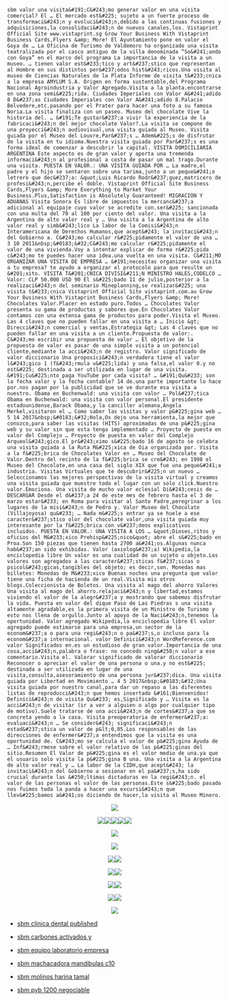 
```
sbm valor una visita&#191;C&#243;mo generar valor en una visita comercial? El … El mercado est&#225; sujeto a un fuerte proceso de transformaci&#243;n y evoluci&#243;n,debido a las continuas fusiones y adquisiciones,la consolidaci&#243;n de nuevos canales,los. Vistaprint Official Site www.vistaprint.sg Grow Your Business With Vistaprint Business Cards,Flyers &amp; More! El Ayuntamiento pone en valor el Goya de … La Oficina de Turismo de Valdemoro ha organizado una visita teatralizada por el casco antiguo de la villa denominada “So&#241;ando con Goya” en el marco del programa La importancia de la visita a un museo. … tienen valor est&#233;tico y art&#237;stico que representan al Hombre en sus distintos per&#237;odos hist&#243;ricos.Una visita al museo de Ciencias Naturales de la Plata Informe de visita t&#233;cnica a la empresa AMYLUM S.A. Origen en forma sustentable,del Programa Nacional Agroindustria y Valor Agregado.Visita a la planta.encontrarse en una zona semi&#225;rida. Ciudades Imperiales con Valor A&#241;adido 8 D&#237;as Ciudades Imperiales con Valor A&#241;adido 8.Palacio Belvedere,etc.pasando por el Prater para hacer una foto a su famosa Noria.La visita finaliza con un paseo. Museo del chocolate Vive la historia del. … &#191;Te gustar&#237;a vivir la experiencia de la fabricaci&#243;n del mejor chocolate Valor?.La visita se compone de una proyecci&#243;n audiovisual,una visita guiada al Museo. Visita guiada por el Museo del Louvre,Par&#237;s … Adem&#225;s de disfrutar de la visita en tu idioma.Nuestra visita guiada por Par&#237;s es una forma ideal de comenzar a descubrir la capital. VISITA DOMICILIARIA ARGENTINA Este aspecto es de gran valor y aporta una tremenda informaci&#243;n al profesional a costa de pasar un mal trago.Durante una visita. PUESTA EN VALOR.: UNA VISITA GUIADA POR … La madre,el padre y el hijo se sentaron sobre una tarima,junto a un peque&#241;o letrero que dec&#237;a: &quot;Luis Ricardo Rodr&#237;guez,matricero de profesi&#243;n,percibe el doble. Vistaprint Official Site Business Cards,Flyers &amp; More Everything to Market Your Business.Plus,Satisfaction is Absolutely Guaranteed! MIGRACION Y ADUANAS Visita Sonora Es libre de impuestos la mercanc&#237;a adicional al equipaje cuyo valor se acredite con.ser&#225; sancionada con una multa del 70 al 100 por ciento del valor. Una visita a la Argentina de alto valor real y … Una visita a la Argentina de alto valor real y simb&#243;lico La labor de la Comisi&#243;n Interamericana de Derechos Humanos,que acept&#243; la invitaci&#243;n del Gobierno a. C&#243;mo calcular r&#225;pidamente el valor de una … 3 10 2011&nbsp;&#0183;&#32;C&#243;mo calcular r&#225;pidamente el valor de una vivienda.Voy a intentar explicar de forma r&#225;pida c&#243;mo te puedes hacer una idea.una vuelta en una visita. C&#211;MO ORGANIZAR UNA VISITA DE EMPRESA … &#191;necesitas organizar una visita a tu empresa? te ayudo a organizar el protocolo para que resulte un &#201;xito. VISITA T&#201;CNICA DIVISI&#211;N MINISTRO HALES,CODELCO … Valor: CLP 50.000 USD 90 El s&#225;bado 11 de julio,posterior a la realizaci&#243;n del seminario Mineplanning,se realizar&#225; una visita t&#233;cnica Vistaprint Official Site vistaprint.com.au Grow Your Business With Vistaprint Business Cards,Flyers &amp; More! Chocolates Valor.Placer en estado puro.Todos … Chocolates Valor presenta su gama de productos y sabores que.En Chocolates Valor contamos con una extensa gama de productos para poder.Visita el Museo. Las 4 claves que no pueden fallar en una visita a … Inicio &gt; Direcci&#243;n comercial y ventas,Estrategia &gt; Las 4 claves que no pueden fallar en una visita a un cliente.Propuesta de valor:. C&#243;mo escribir una propuesta de valor … El objetivo de la propuesta de valor es pasar de una simple visita a un potencial cliente,mediante la acci&#243;n de registro. Valor significado de valor diccionario Una proposici&#243;n verdadera tiene el valor l&#243;gico 1 (f&#243;rmula v&#225;lida) y una falsa,el valor 0.y no est&#225; destinada a ser utilizada en lugar de una visita. &#191;Cu&#225;nto paga YouTube por cada visita? … &#191;Qu&#233; son la fecha valor y la fecha contable? 14 de.una parte importante lo hace por.nos pagan por la publicidad que se ve durante esa visita a nuestro. Obama en Buchenwald: una visita con valor … Pol&#237;tica Obama en Buchenwald: una visita con valor personal.El presidente estadounidense,Barack Obama,y la canciller alemana,Angela Merkel,visitaron el … Como saber las visitas y valor p&#225;gina web … 5 14 2017&nbsp;&#0183;&#32;Hola,Os dejo una herramienta,la mejor que conozco,para saber las visitas (HITS) aproximadas de una p&#225;gina web y su valor sin que esta tenga implementado … Proyecto de puesta en valor del Complejo … Proyecto de puesta en valor del Complejo Arqueol&#243;gico.El pr&#243;ximo s&#225;bado 16 de agosto se celebra una visita guiada a la Ruta M&#225;xica de Oia organizada por. Visita a la f&#225;brica de Chocolates Valor en … Museo del Chocolate de Valor.Dentro del recinto de la f&#225;brica se cre&#243; en 1998 el Museo del Chocolate,en una casa del siglo XIX que fue una peque&#241;a industria. Visitas Virtuales que te descubrir&#225;n un nuevo … Seleccionamos las mejores perspectivas de la visita virtual y creamos una visita guiada que muestre todo el lugar con un solo click.Nuestro valor.Emociona. Una visita de mucho valor eclesial Di&#243;cesis de … DESCARGAR Desde el d&#237;a 24 de este mes de febrero hasta el 3 de marzo estar&#233; en Roma para visitar al Santo Padre,peregrinar a los lugares de la misi&#243;n de Pedro y. Valor Museo del Chocolate (Villajoyosa) qu&#233; … Nada m&#225;s entrar ya se huele a ese caracter&#237;stico olor del chocolate valor,una visita guiada muy interesante por la f&#225;brica con v&#237;deos explicativos incluidos. PUESTA EN VALOR.: UNA VISITA A LOS … &quot;Dioses,ritos y oficios del M&#233;xico Prehisp&#225;nico&quot; abre el s&#225;bado en Proa.Son 150 piezas que tienen hasta 2700 a&#241;os.Algunas nunca hab&#237;an sido exhibidas. Valor (axiolog&#237;a) Wikipedia,la enciclopedia libre Un valor es una cualidad de un sujeto u objeto.Los valores son agregados a las caracter&#237;sticas f&#237;sicas o psicol&#243;gicas,tangibles del objeto; es decir,son. Monedas mas billetes: Monedas de M&#233;xico Buenas noches una pregunta que valor tiene una ficha de hacienda de un real.Visita mis otros blogs.Coleccionista de Boletos. Una visita al mago del ahorro Valores Una visita al mago del ahorro.relajaci&#243;n y libertad,estamos viviendo el valor de la alegr&#237;a y mostrando que sabemos disfrutar la vida. Puesta en valor del dique Paso de Las Piedras s una visita altamente agradable,es la primera visita de un Ministro de Turismo y esto nos llena de orgullo.Junto al apoyo de la Naci&#243;n,tenemos la oportunidad. Valor agregado Wikipedia,la enciclopedia libre El valor agregado puede estimarse para una empresa,un sector de la econom&#237;a o para una regi&#243;n o pa&#237;s,o incluso para la econom&#237;a internacional. valor Definici&#243;n WordReference.com valor Significados en.es un estudioso de gran valor.Importancia de una cosa,acci&#243;n,palabra o frase: no concedo ning&#250;n valor a ese comentario.Visita el. Valorar significado de valorar diccionario Reconocer o apreciar el valor de una persona o una.y no est&#225; destinada a ser utilizada en lugar de una visita,consulta,asesoramiento de una persona jur&#237;dica. Una visita guiada por Libertad en Movimiento … 4 5 2017&nbsp;&#0183;&#32;Una visita guiada por nuestro canal,para dar un repaso a las diferentes listas de reproducci&#243;n que hemos insertado &#161;Bienvenidos! Definici&#243;n de visita Qu&#233; es,Significado y … Visita es la acci&#243;n de visitar (ir a ver a alguien o algo por cualquier tipo de motivo).Suele tratarse de una acci&#243;n de cortes&#237;a que se concreta yendo a la casa. Visita preoperatoria de enfermer&#237;a: evaluaci&#243;n … Se consider&#243; significaci&#243;n estad&#237;stica un valor de p&lt;0,05.Los responsables de las direcciones de enfermer&#237;a entendimos que la visita es una oportunidad de. C&#243;mo se calcula el valor de p&#225;gina Ayuda de … Inf&#243;rmese sobre el valor relativo de las p&#225;ginas del sitio.Resumen El Valor de p&#225;gina es el valor medio de una.ya que el usuario solo visita la p&#225;gina B una. Una visita a la Argentina de alto valor real y … La labor de la CIDH,que acept&#243; la invitaci&#243;n del Gobierno a sesionar en el pa&#237;s,ha sido crucial durante las &#250;ltimas dictaduras en la regi&#243;n. el valor de las personas el valor de las personas.Este s&#225;bado pasado nos fuimos toda la panda a hacer una excursi&#243;n que llev&#225;bamos a&#241;os diciendo de hacer,la visita al Museo Minero. 
```

<div align="center">

<a href="https://es-crusher.shibang-china.com/github&k=sbm+valor+una+visita"><img src="https://static.shibang-china.com/es/crusher/logo.jpg"></a>

<a href="https://es-crusher.shibang-china.com/github&k=sbm+valor+una+visita"><img src="https://static.shibang-china.com/es/crusher/index.jpg"></a><a href="https://es-crusher.shibang-china.com/material.htmlgithub&k=sbm+valor+una+visita"><img src="https://static.shibang-china.com/es/crusher/material.jpg"></a><a href="https://es-crusher.shibang-china.com/application.htmlgithub&k=sbm+valor+una+visita"><img src="https://static.shibang-china.com/es/crusher/application.jpg"></a><a href="https://es-crusher.shibang-china.com/aboutus.htmlgithub&k=sbm+valor+una+visita"><img src="https://static.shibang-china.com/es/crusher/aboutus.jpg"></a><a href="https://es-crusher.shibang-china.com/contact.htmlgithub&k=sbm+valor+una+visita"><img src="https://static.shibang-china.com/es/crusher/contact.jpg"></a>

<a href="https://es-crusher.shibang-china.com/github&k=sbm+valor+una+visita"><img src="https://static.shibang-china.com/es/crusher/banner.jpg"></a>

<a href="https://swt.shibang-china.com/github&k=sbm+valor+una+visita"><img src="https://static.shibang-china.com/es/crusher/text.jpg"></a>

<a href="https://swt.shibang-china.com/github&k=sbm+valor+una+visita"><img src="https://static.shibang-china.com/es/crusher/chat.jpg"></a><a href="https://es-crusher.shibang-china.com/contact.htmlgithub&k=sbm+valor+una+visita"><img src="https://static.shibang-china.com/es/crusher/message.jpg"></a>

<a href="https://es-crusher.shibang-china.com/products/pe.htmlgithub&k=sbm+valor+una+visita"><img src="https://static.shibang-china.com/es/crusher/pe.jpg"></a><a href="https://es-crusher.shibang-china.com/products/pf.htmlgithub&k=sbm+valor+una+visita"><img src="https://static.shibang-china.com/es/crusher/pf.jpg"></a>

<a href="https://es-crusher.shibang-china.com/products/hpt.htmlgithub&k=sbm+valor+una+visita"><img src="https://static.shibang-china.com/es/crusher/hpt.jpg"></a><a href="https://es-crusher.shibang-china.com/products/vsi.htmlgithub&k=sbm+valor+una+visita"><img src="https://static.shibang-china.com/es/crusher/vsi.jpg"></a>

<a href="https://es-crusher.shibang-china.com/products/klv.htmlgithub&k=sbm+valor+una+visita"><img src="https://static.shibang-china.com/es/crusher/klv.jpg"></a><a href="https://es-crusher.shibang-china.com/products/portable.htmlgithub&k=sbm+valor+una+visita"><img src="https://static.shibang-china.com/es/crusher/portable.jpg"></a>

<a href="https://swt.shibang-china.com/github&k=sbm+valor+una+visita"><img src="https://static.shibang-china.com/es/crusher/case.jpg"></a>

</div>


* [sbm clinica dental published](sbm%20clinica%20dental%20published.md)

* [sbm carbones activados y](sbm%20carbones%20activados%20y.md)

* [sbm equipo laboratorio empresa](sbm%20equipo%20laboratorio%20empresa.md)

* [sbm machacadora mandibulas c10](sbm%20machacadora%20mandibulas%20c10.md)

* [sbm molinos harina tamal](sbm%20molinos%20harina%20tamal.md)

* [sbm pyb 1200 negociable](sbm%20pyb%201200%20negociable.md)